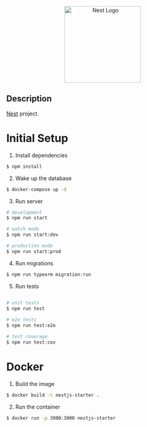 <p align="center">
  <a href="http://nestjs.com/" target="blank"><img src="https://nestjs.com/img/logo-small.svg" width="200" alt="Nest Logo" /></a>
</p>

## Description

[Nest](https://github.com/nestjs/nest) project.

# Initial Setup

1. Install dependencies

```bash
$ npm install
```

2. Wake up the database

```bash
$ docker-compose up -d
```

3. Run server

```bash
# development
$ npm run start

# watch mode
$ npm run start:dev

# production mode
$ npm run start:prod
```

4. Run migrations

```bash
$ npm run typeorm migration:run
```

5. Run tests

```bash

# unit tests
$ npm run test
    
# e2e tests
$ npm run test:e2e

# test coverage
$ npm run test:cov
```

# Docker

1. Build the image

```bash
$ docker build -t nestjs-starter .
```

2. Run the container

```bash
$ docker run -p 3000:3000 nestjs-starter
```



